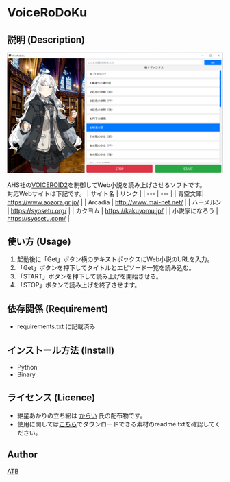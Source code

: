 # VoiceRoDoKu

## 説明 (Description)

<img src="https://raw.githubusercontent.com/ATB-K/VoiceRoDoKu/doc/image/VoiceRoDoKu.png">

AHS社の[VOICEROID2](https://www.ah-soft.com/voiceroid/)を制御してWeb小説を読み上げさせるソフトです。</br>
対応Webサイトは下記です。
| サイト名 | リンク |
| --- | --- |
| 青空文庫| https://www.aozora.gr.jp/ |
| Arcadia | http://www.mai-net.net/ |
| ハーメルン | https://syosetu.org/ |
| カクヨム | https://kakuyomu.jp/ |
| 小説家になろう | https://syosetu.com/ |
</br>

## 使い方 (Usage)

1. 起動後に「Get」ボタン横のテキストボックスにWeb小説のURLを入力。
2. 「Get」ボタンを押下してタイトルとエピソード一覧を読み込む。
3. 「START」ボタンを押下して読み上げを開始させる。
4. 「STOP」ボタンで読み上げを終了させます。

## 依存関係 (Requirement)

- requirements.txt に記載済み

## インストール方法 (Install)

- Python
- Binary

## ライセンス (Licence)

- 紲星あかりの立ち絵は [からい](https://seiga.nicovideo.jp/user/illust/12960693) 氏の配布物です。</br>
- 使用に関しては[こちら](https://seiga.nicovideo.jp/seiga/im9233706)でダウンロードできる素材のreadme.txtを確認してください。

## Author

[ATB](https://github.com/ATB-K)